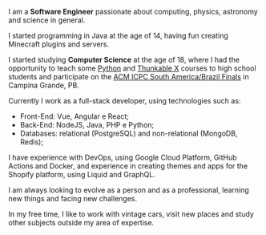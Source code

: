 I am a **Software Engineer** passionate about computing, physics, astronomy and science in general.

I started programming in Java at the age of 14, having fun creating Minecraft plugins and servers.

I started studying **Computer Science** at the age of 18, where I had the opportunity to teach some <a href="https://www.upf.br/Ingresso/Noticias/projeto-de-extensao-da-upf-busca-capacitar-jovens-em-pensamento-computacional" target="_blank" title="UPF extension project seeks to train young people in computational thinking">Python</a> and <a href="https://www.upf.br/Ingresso/Noticias/projeto-go-code-blocks-promove-a-interacao-com-a-comunidade" target="_blank" title="Project Go Code [Blocks] promotes interaction with the community">Thunkable X</a> courses to high school students and participate on the <a href="https://maratona.sbc.org.br/hist/2019/index.html" target="_blank" title="ACM ICPC Brazilian Finals 2019">ACM ICPC South America/Brazil Finals</a> in Campina Grande, PB.

Currently I work as a full-stack developer, using technologies such as:

- Front-End: Vue, Angular e React;
- Back-End: NodeJS, Java, PHP e Python;
- Databases: relational (PostgreSQL) and non-relational (MongoDB, Redis);

I have experience with DevOps, using Google Cloud Platform, GitHub Actions and Docker, and experience in creating themes and apps for the Shopify platform, using Liquid and GraphQL.

I am always looking to evolve as a person and as a professional, learning new things and facing new challenges.

In my free time, I like to work with vintage cars, visit new places and study other subjects outside my area of expertise.
